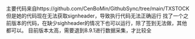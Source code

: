 主要代码来自https://github.com/CenBoMin/GithubSync/tree/main/TXSTOCK
但是她的代码现在无法获取signheader，导致执行代码无法正确运行
找了一个之前版本的代码，在缺少sighheader的情况下也可以运行，除了签到无法做，其他都可以。
目前版本太高，需要退到8.9.1进行数据采集，才比较全
